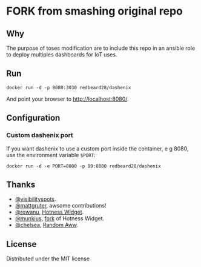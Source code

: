 # FORK from smashing original repo

## Why
The purpose of toses modification are to include this repo in an ansible role to deploy multiples dashboards for IoT uses.


## Run
```docker run -d -p 8080:3030 redbeard28/dashenix```

And point your browser to [http://localhost:8080/](http://localhost:8080/).


## Configuration
### Custom dashenix port
If you want dashenix to use a custom port inside the container, e g 8080, use the environment variable `$PORT`:

```docker run -d -e PORT=8080 -p 80:8080 redbeard28/dashenix```

## Thanks
- [@visibilityspots](https://registry.hub.docker.com/u/visibilityspots/smashing/).
- [@mattgruter](https://github.com/mattgruter), awsome contributions!
- [@rowanu](https://github.com/rowanu), [Hotness Widget](https://gist.github.com/rowanu/6246149).
- [@munkius](https://github.com/munkius), [fork](https://gist.github.com/munkius/9209839) of Hotness Widget.
- [@chelsea](https://github.com/chelsea), [Random Aww](https://gist.github.com/chelsea/5641535).

## License
Distributed under the MIT license
